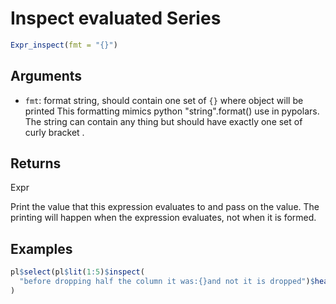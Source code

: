 # Inspect evaluated Series

```r
Expr_inspect(fmt = "{}")
```

## Arguments

- `fmt`: format string, should contain one set of `{}` where object will be printed This formatting mimics python "string".format() use in pypolars. The string can contain any thing but should have exactly one set of curly bracket .

## Returns

Expr

Print the value that this expression evaluates to and pass on the value. The printing will happen when the expression evaluates, not when it is formed.

## Examples

```r
pl$select(pl$lit(1:5)$inspect(
  "before dropping half the column it was:{}and not it is dropped")$head(2)
)
```